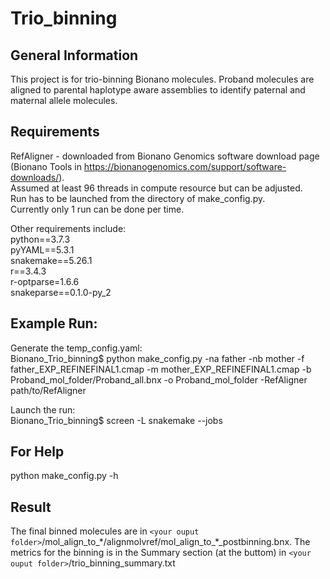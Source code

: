 # Trio_binning

## General Information
This project is for trio-binning Bionano molecules. Proband molecules are aligned to parental haplotype aware assemblies to identify paternal and maternal allele molecules. 

## Requirements
RefAligner - downloaded from Bionano Genomics software download page (Bionano Tools in https://bionanogenomics.com/support/software-downloads/).  
Assumed at least 96 threads in compute resource but can be adjusted.\
Run has to be launched from the directory of make_config.py.\
Currently only 1 run can be done per time. 

Other requirements include:\
python==3.7.3\
pyYAML==5.3.1\
snakemake==5.26.1\
r==3.4.3\
r-optparse=1.6.6\
snakeparse==0.1.0-py_2

## Example Run:
Generate the temp_config.yaml:\
Bionano_Trio_binning$ python make_config.py -na father -nb mother -f father_EXP_REFINEFINAL1.cmap -m mother_EXP_REFINEFINAL1.cmap -b Proband_mol_folder/Proband_all.bnx -o Proband_mol_folder -RefAligner path/to/RefAligner

Launch the run:\
Bionano_Trio_binning$ screen -L snakemake --jobs

## For Help
python make_config.py -h

## Result
The final binned molecules are in `<your ouput folder>`/mol_align_to_\*/alignmolvref/mol_align_to_\*_postbinning.bnx. The metrics for the binning is in the Summary section (at the buttom) in `<your ouput folder>`/trio_binning_summary.txt 
